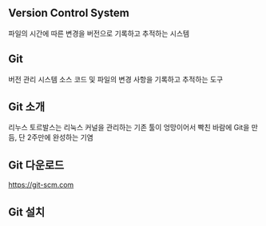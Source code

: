 ## Version Control System
파일의 시간에 따른 변경을 버전으로 기록하고 추적하는 시스템
## Git
버전 관리 시스템
소스 코드 및 파일의 변경 사항을 기록하고 추적하는 도구

## Git 소개
리누스 토르발스는 리눅스 커널을 관리하는 기존 툴이 엉망이어서 빡친 바람에 Git을 만듬, 단 2주만에 완성하는 기염

## Git 다운로드
<https://git-scm.com>

## Git 설치



